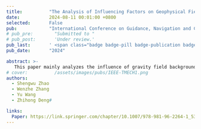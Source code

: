 ```yaml
---
title:          "The Analysis of Influencing Factors on Geophysical Field Matching"
date:           2024-08-11 00:01:00 +0800
selected:       False
pub:            "International Conference on Guidance, Navigation and Control (ICGNC)"
# pub_pre:        "Submitted to "
# pub_post:       'Under review.'
pub_last:       ' <span class="badge badge-pill badge-publication badge-secondary">Conference</span>'
pub_date:       "2024"

abstract: >-
   This paper mainly analyzes the influence of gravity field background map, gravity measurement error and inertial navigation position error on the matching. Firstly, the influence of the resolution of the gravity field background map, the accuracy of the grid points and the interpolation area on the reading value was studied. Secondly, taking the TERCOM algorithm as an example, the covariance matrix corresponding to the matching error is given.
# cover:          /assets/images/pubs/IEEE-TMECH1.png
authors:
  - Shengwu Zhao
  - Wenzhe Zhang
  - Yu Wang
  - Zhihong Deng#

links:
  Paper: https://link.springer.com/chapter/10.1007/978-981-96-2264-1_53
---
```

